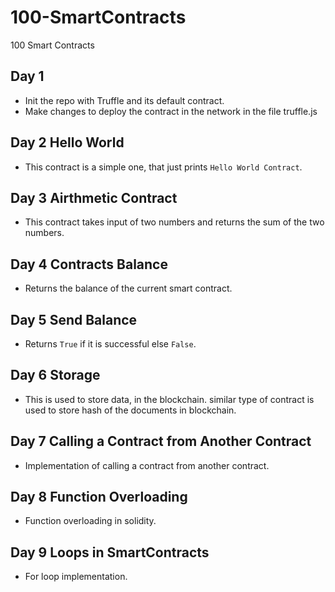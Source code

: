 # 100-SmartContracts
100 Smart Contracts 

## Day 1

- Init the repo with Truffle and its default contract.
- Make changes to deploy the contract in the network in the file truffle.js

## Day 2 Hello World

- This contract is a simple one, that just prints `Hello World Contract`.

## Day 3 Airthmetic Contract

- This contract takes input of two numbers and returns the sum of the two numbers.

## Day 4 Contracts Balance

- Returns the balance of the current smart contract.

## Day 5 Send Balance

- Returns `True` if it is successful else `False`.

## Day 6 Storage

- This is used to store data, in the blockchain. similar type of contract is used to store hash of the documents in blockchain.

## Day 7 Calling a Contract from Another Contract

- Implementation of calling a contract from another contract.

## Day 8 Function Overloading

- Function overloading in solidity.

## Day 9 Loops in SmartContracts

- For loop implementation.